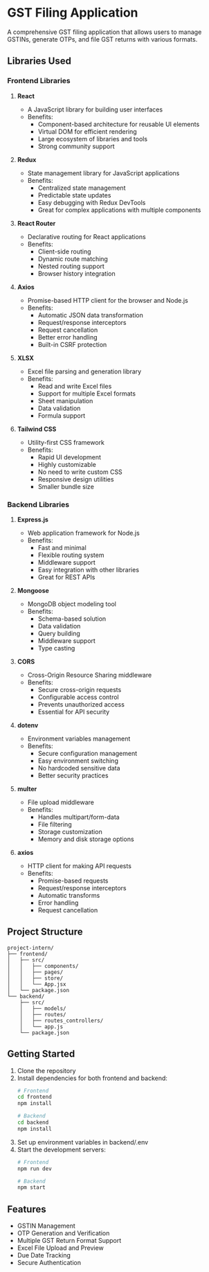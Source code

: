 # GST Filing Application

A comprehensive GST filing application that allows users to manage GSTINs, generate OTPs, and file GST returns with various formats.

## Libraries Used

### Frontend Libraries

1. **React**
   - A JavaScript library for building user interfaces
   - Benefits:
     - Component-based architecture for reusable UI elements
     - Virtual DOM for efficient rendering
     - Large ecosystem of libraries and tools
     - Strong community support

2. **Redux**
   - State management library for JavaScript applications
   - Benefits:
     - Centralized state management
     - Predictable state updates
     - Easy debugging with Redux DevTools
     - Great for complex applications with multiple components

3. **React Router**
   - Declarative routing for React applications
   - Benefits:
     - Client-side routing
     - Dynamic route matching
     - Nested routing support
     - Browser history integration

4. **Axios**
   - Promise-based HTTP client for the browser and Node.js
   - Benefits:
     - Automatic JSON data transformation
     - Request/response interceptors
     - Request cancellation
     - Better error handling
     - Built-in CSRF protection

5. **XLSX**
   - Excel file parsing and generation library
   - Benefits:
     - Read and write Excel files
     - Support for multiple Excel formats
     - Sheet manipulation
     - Data validation
     - Formula support

6. **Tailwind CSS**
   - Utility-first CSS framework
   - Benefits:
     - Rapid UI development
     - Highly customizable
     - No need to write custom CSS
     - Responsive design utilities
     - Smaller bundle size

### Backend Libraries

1. **Express.js**
   - Web application framework for Node.js
   - Benefits:
     - Fast and minimal
     - Flexible routing system
     - Middleware support
     - Easy integration with other libraries
     - Great for REST APIs

2. **Mongoose**
   - MongoDB object modeling tool
   - Benefits:
     - Schema-based solution
     - Data validation
     - Query building
     - Middleware support
     - Type casting

3. **CORS**
   - Cross-Origin Resource Sharing middleware
   - Benefits:
     - Secure cross-origin requests
     - Configurable access control
     - Prevents unauthorized access
     - Essential for API security

4. **dotenv**
   - Environment variables management
   - Benefits:
     - Secure configuration management
     - Easy environment switching
     - No hardcoded sensitive data
     - Better security practices

5. **multer**
   - File upload middleware
   - Benefits:
     - Handles multipart/form-data
     - File filtering
     - Storage customization
     - Memory and disk storage options

6. **axios**
   - HTTP client for making API requests
   - Benefits:
     - Promise-based requests
     - Request/response interceptors
     - Automatic transforms
     - Error handling
     - Request cancellation

## Project Structure

```
project-intern/
├── frontend/
│   ├── src/
│   │   ├── components/
│   │   ├── pages/
│   │   ├── store/
│   │   └── App.jsx
│   └── package.json
└── backend/
    ├── src/
    │   ├── models/
    │   ├── routes/
    │   ├── routes_controllers/
    │   └── app.js
    └── package.json
```

## Getting Started

1. Clone the repository
2. Install dependencies for both frontend and backend:
   ```bash
   # Frontend
   cd frontend
   npm install

   # Backend
   cd backend
   npm install
   ```
3. Set up environment variables in backend/.env
4. Start the development servers:
   ```bash
   # Frontend
   npm run dev

   # Backend
   npm start
   ```

## Features

- GSTIN Management
- OTP Generation and Verification
- Multiple GST Return Format Support
- Excel File Upload and Preview
- Due Date Tracking
- Secure Authentication

